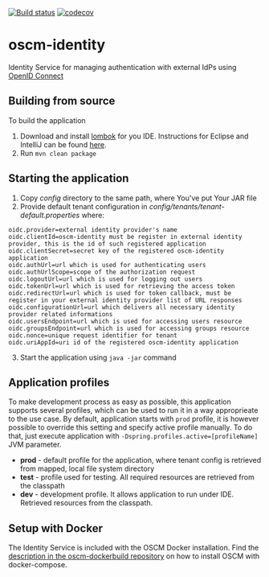 [![Build status](https://travis-ci.org/servicecatalog/oscm-identity.svg?branch=master)](https://travis-ci.org/servicecatalog/oscm-identity)
[![codecov](https://codecov.io/gh/servicecatalog/oscm-identity/branch/master/graph/badge.svg)](https://codecov.io/gh/servicecatalog/oscm-identity)

# oscm-identity
Identity Service for managing authentication with external IdPs using [OpenID Connect](https://openid.net/connect/)

## Building from source
To build the application
1. Download and install [lombok](https://projectlombok.org/) for you IDE. Instructions for Eclipse and IntelliJ can be found [here](https://www.baeldung.com/lombok-ide).     
2. Run `mvn clean package`

## Starting the application
1. Copy *config* directory to the same path, where You've put Your JAR file
2. Provide default tenant configuration in *config/tenants/tenant-default.properties* where:
```properties
oidc.provider=external identity provider's name
oidc.clientId=oscm-identity must be register in external identity provider, this is the id of such registered application
oidc.clientSecret=secret key of the registered oscm-identity application
oidc.authUrl=url which is used for authenticating users
oidc.authUrlScope=scope of the authorization request
oidc.logoutUrl=url which is used for logging out users
oidc.tokenUrl=url which is used for retrieving the access token
oidc.redirectUrl=url which is used for token callback, must be register in your external identity provider list of URL responses
oidc.configurationUrl=url which delivers all necessary identity provider related informations
oidc.usersEndpoint=url which is used for accessing users resource
oidc.groupsEndpoint=url which is used for accessing groups resource
oidc.nonce=unique request identifier for tenant
oidc.uriAppId=uri id of the registered oscm-identity application
```
3. Start the application using `java -jar` command

## Application profiles
To make development process as easy as possible, this application supports several profiles, which can be used to run it in a way approprieate to the use case.
By default, application starts with `prod` profile, it is however possible to override this setting and specify active profile manually. To do that, just execute application with `-Dspring.profiles.active=[profileName]` JVM parameter. 

- **prod** - default profile for the application, where tenant config is retrieved from mapped, local file system directory
- **test** - profile used for testing. All required resources are retrieved from the classpath
- **dev** - development profile. It allows application to run under IDE. Retrieved resources from the classpath.

## Setup with Docker
The Identity Service is included with the OSCM Docker installation. Find the [description in the oscm-dockerbuild repository](https://github.com/servicecatalog/oscm-dockerbuild#quick-start-oscm-with-docker) on how to install OSCM with docker-compose. 